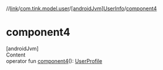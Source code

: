 //[link](../../index.md)/[com.tink.model.user](../index.md)/[[androidJvm]UserInfo](index.md)/[component4](component4.md)



# component4  
[androidJvm]  
Content  
operator fun [component4](component4.md)(): [UserProfile](../[android-jvm]-user-profile/index.md)  



